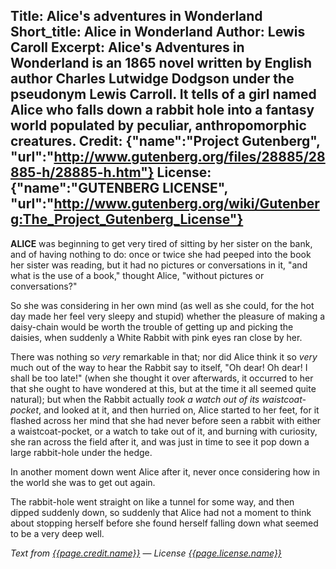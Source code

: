 Title: Alice's adventures in Wonderland
Short_title: Alice in Wonderland
Author: Lewis Caroll
Excerpt: **Alice's Adventures in Wonderland** is an 1865 novel written by English author Charles Lutwidge Dodgson under the pseudonym Lewis Carroll. It tells of a girl named Alice who falls down a rabbit hole into a fantasy world populated by peculiar, anthropomorphic creatures.
Credit: {"name":"Project Gutenberg", "url":"http://www.gutenberg.org/files/28885/28885-h/28885-h.htm"}
License: {"name":"GUTENBERG LICENSE", "url":"http://www.gutenberg.org/wiki/Gutenberg:The_Project_Gutenberg_License"}
---

**ALICE** was beginning to get very tired of sitting by her sister on the bank, and of having nothing to do: once or twice she had peeped into the book her sister was reading, but it had no pictures or conversations in it, "and what is the use of a book," thought Alice, "without pictures or conversations?"
<!--more-->
So she was considering in her own mind (as well as she could, for the hot day made her feel very sleepy and stupid) whether the pleasure of making a daisy-chain would be worth the trouble of getting up and picking the daisies, when suddenly a White Rabbit with pink eyes ran close by her.

There was nothing so *very* remarkable in that; nor did Alice think it so *very* much out of the way to hear the Rabbit say to itself, "Oh dear! Oh dear! I shall be too late!" (when she thought it over afterwards, it occurred to her that she ought to have wondered at this, but at the time it all seemed quite natural); but when the Rabbit actually *took a watch out of its waistcoat-pocket*, and looked at it, and then hurried on, Alice started to her feet, for it flashed across her mind that she had never before seen a rabbit with either a waistcoat-pocket, or a watch to take out of it, and burning with curiosity, she ran across the field after it, and was just in time to see it pop down a large rabbit-hole under the hedge.

In another moment down went Alice after it, never once considering how in the world she was to get out again.

The rabbit-hole went straight on like a tunnel for some way, and then dipped suddenly down, so suddenly that Alice had not a moment to think about stopping herself before she found herself falling down what seemed to be a very deep well.

*Text from [{{page.credit.name}}]({{page.credit.url}})* — *License [{{page.license.name}}]({{page.license.url}})*